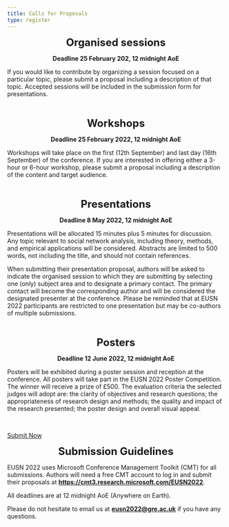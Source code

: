 ```yaml
---
title: Calls for Proposals
type: register
---
```

**<p align="center"><font size="5">Organised sessions</font></p>**
**<p align="center">Deadline 25 February 202, 12 midnight AoE</p>**
If you would like to contribute by organizing a session focused on a particular topic, please submit a proposal including a description of that topic. Accepted sessions will be included in the submission form for presentations.
<p>&nbsp;</p>

**<p align="center"><font size="5">Workshops</font></p>**
**<p align="center">Deadline 25 February 2022, 12 midnight AoE</p>**
Workshops will take place on the first (12th September) and last day (16th September) of the conference. If you are interested in offering either a 3-hour or 6-hour workshop, please submit a proposal including a description of the content and target audience.
<p>&nbsp;</p>


**<p align="center"><font size="5">Presentations</font></p>**
**<p align="center">Deadline 8 May 2022, 12 midnight AoE</p>**
Presentations will be allocated 15 minutes plus 5 minutes for discussion. Any topic relevant to social network analysis, including theory, methods, and empirical applications will be considered. Abstracts are limited to 500 words, not including the title, and should not contain references.  

When submitting their presentation proposal, authors will be asked to indicate the organised session to which they are submitting by selecting one (only) subject area and to designate a primary contact. The primary contact will become the corresponding author and will be considered the designated presenter at the conference. Please be reminded that at EUSN 2022 participants are restricted to one presentation but may be co-authors of multiple submissions. 
<p>&nbsp;</p>

**<p align="center"><font size="5">Posters</font></p>**
**<p align="center">Deadline 12 June 2022, 12 midnight AoE</p>**
Posters will be exhibited during a poster session and reception at the conference. All posters will take part in the EUSN 2022 Poster Competition. The winner will receive a prize of £500. The evaluation criteria the selected judges will adopt are: the clarity of objectives and research questions; the appropriateness of research design and methods; the quality and impact of the research presented; the poster design and overall visual appeal.
<p>&nbsp;</p>

<a align="center" class="px-10 py-2 text-gray-200 bg-eusnblue rounded-full shadow-md text-lg hover:bg-gray-800 hover:border-red" href="https://cmt3.research.microsoft.com/EUSN2022" target="_blank">Submit Now</a>

**<p align="center"><font size="5">Submission Guidelines</p></font>**
EUSN 2022 uses Microsoft Conference Management Toolkit (CMT) for all submissions. 
Authors will need a free CMT account to log in and submit their proposals at **<a title="https://cmt3.research.microsoft.com/EUSN2022" href="https://cmt3.research.microsoft.com/EUSN2022">https://cmt3.research.microsoft.com/EUSN2022</a>**.

All deadlines are at 12 midnight AoE (Anywhere on Earth).

Please do not hesitate to email us at **eusn2022@gre.ac.uk** if you have any questions.

